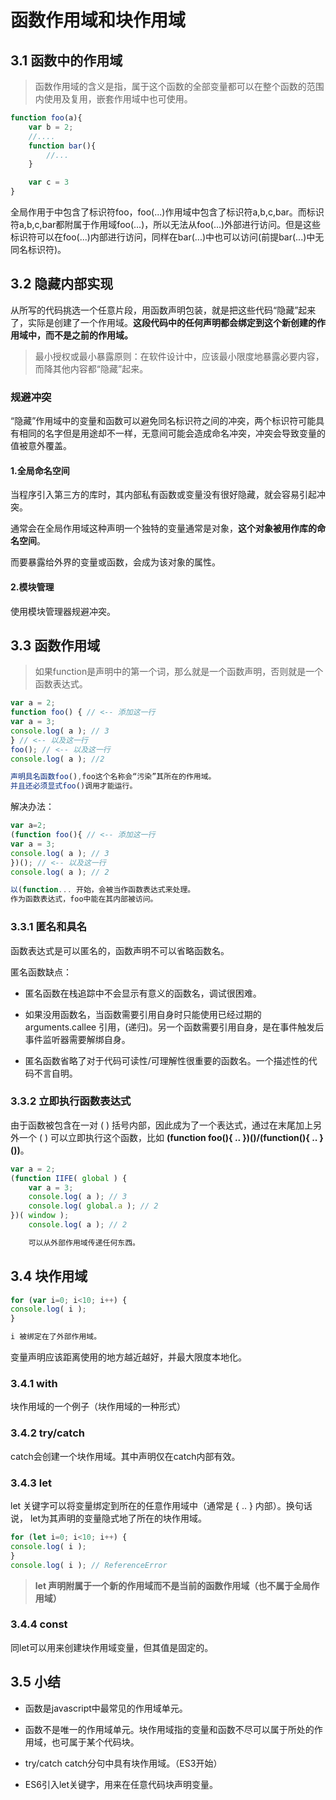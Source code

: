 # 函数作用域和块作用域

## 3.1 函数中的作用域

> 函数作用域的含义是指，属于这个函数的全部变量都可以在整个函数的范围内使用及复用，嵌套作用域中也可使用。

```javascript
function foo(a){
    var b = 2;
    //....
    function bar(){
        //...
    }

    var c = 3
}
```

全局作用于中包含了标识符foo，foo(...)作用域中包含了标识符a,b,c,bar。而标识符a,b,c,bar都附属于作用域foo(...)，所以无法从foo(...)外部进行访问。但是这些标识符可以在foo(...)内部进行访问，同样在bar(...)中也可以访问(前提bar(...)中无同名标识符)。

## 3.2 隐藏内部实现

从所写的代码挑选一个任意片段，用函数声明包装，就是把这些代码“隐藏”起来了，实际是创建了一个作用域。**这段代码中的任何声明都会绑定到这个新创建的作用域中，而不是之前的作用域。**

> 最小授权或最小暴露原则：在软件设计中，应该最小限度地暴露必要内容，而降其他内容都“隐藏”起来。

### 规避冲突

“隐藏”作用域中的变量和函数可以避免同名标识符之间的冲突，两个标识符可能具有相同的名字但是用途却不一样，无意间可能会造成命名冲突，冲突会导致变量的值被意外覆盖。

#### 1.全局命名空间

当程序引入第三方的库时，其内部私有函数或变量没有很好隐藏，就会容易引起冲突。

通常会在全局作用域这种声明一个独特的变量通常是对象，**这个对象被用作库的命名空间**。

而要暴露给外界的变量或函数，会成为该对象的属性。

#### 2.模块管理

使用模块管理器规避冲突。

## 3.3 函数作用域

> 如果function是声明中的第一个词，那么就是一个函数声明，否则就是一个函数表达式。

```javascript
var a = 2;
function foo() { // <-- 添加这一行
var a = 3;
console.log( a ); // 3
} // <-- 以及这一行
foo(); // <-- 以及这一行
console.log( a ); //2

声明具名函数foo(),foo这个名称会“污染”其所在的作用域。
并且还必须显式foo()调用才能运行。
```

解决办法：

```javascript
var a=2;
(function foo(){ // <-- 添加这一行
var a = 3;
console.log( a ); // 3
})(); // <-- 以及这一行
console.log( a ); // 2

以(function... 开始，会被当作函数表达式来处理。
作为函数表达式，foo中能在其内部被访问。
```

### 3.3.1 匿名和具名

函数表达式是可以匿名的，函数声明不可以省略函数名。

匿名函数缺点：

+ 匿名函数在栈追踪中不会显示有意义的函数名，调试很困难。

+ 如果没用函数名，当函数需要引用自身时只能使用已经过期的 arguments.callee 引用，(递归)。另一个函数需要引用自身，是在事件触发后事件监听器需要解绑自身。

+ 匿名函数省略了对于代码可读性/可理解性很重要的函数名。一个描述性的代码不言自明。

### 3.3.2 立即执行函数表达式

由于函数被包含在一对 ( ) 括号内部，因此成为了一个表达式，通过在末尾加上另外一个
( ) 可以立即执行这个函数，比如 **(function foo(){ .. })()/(function(){ .. }())**。

```javascript
var a = 2;
(function IIFE( global ) {
    var a = 3;
    console.log( a ); // 3
    console.log( global.a ); // 2
})( window );
    console.log( a ); // 2

    可以从外部作用域传递任何东西。
```

## 3.4 块作用域

```javascript
for (var i=0; i<10; i++) {
console.log( i );
}

i 被绑定在了外部作用域。
```

变量声明应该距离使用的地方越近越好，并最大限度本地化。

### 3.4.1 with

块作用域的一个例子（块作用域的一种形式）

### 3.4.2 try/catch

catch会创建一个块作用域。其中声明仅在catch内部有效。

### 3.4.3 let

let 关键字可以将变量绑定到所在的任意作用域中（通常是 { .. } 内部）。换句话说， let为其声明的变量隐式地了所在的块作用域。

```javascript
for (let i=0; i<10; i++) {
console.log( i );
}
console.log( i ); // ReferenceError
```

> **let 声明附属于一个新的作用域而不是当前的函数作用域（也不属于全局作用域）**

### 3.4.4 const

同let可以用来创建块作用域变量，但其值是固定的。

## 3.5 小结

+ 函数是javascript中最常见的作用域单元。

+ 函数不是唯一的作用域单元。块作用域指的变量和函数不尽可以属于所处的作用域，也可属于某个代码块。

+ try/catch catch分句中具有块作用域。（ES3开始）

+ ES6引入let关键字，用来在任意代码块声明变量。